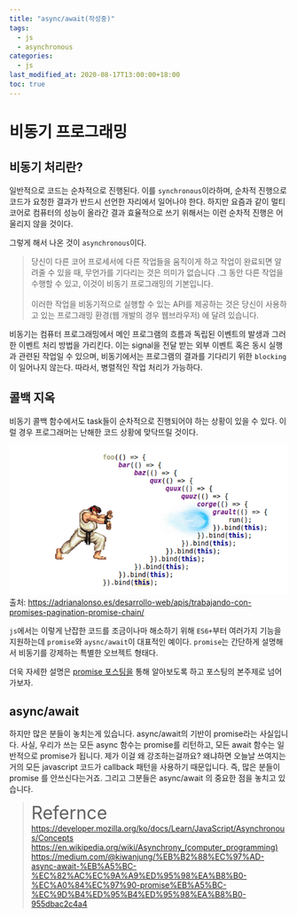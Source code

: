 ```yaml
---
title: "async/await(작성중)"
tags:
  - js
  - asynchronous
categories:
  - js
last_modified_at: 2020-08-17T13:00:00+18:00
toc: true
---
```

<script type="text/javascript"
src="https://cdn.mathjax.org/mathjax/latest/MathJax.js?config=TeX-AMS_HTML">
</script>

# 비동기 프로그래밍

## 비동기 처리란?
일반적으로 코드는 순차적으로 진행된다. 이를 `synchronous`이라하며, 순차적 진행으로 코드가 요청한 결과가 반드시 선언한 자리에서 일어나야 한다.
하지만 요즘과 같이 멀티 코어로 컴퓨터의 성능이 올라간 결과 효율적으로 쓰기 위해서는 이런 순차적 진행은 어울리지 않을 것이다.

그렇게 해서 나온 것이 `asynchronous`이다.

>당신이 다른 코어 프로세서에 다른 작업들을 움직이게 하고 작업이 완료되면 알려줄 수 있을 때, 무언가를 기다리는 것은 의미가 없습니다 .그 동안 다른 작업을 수행할 수 있고, 이것이 비동기 프로그래밍의 기본입니다. <br><br>이러한 작업을 비동기적으로 실행할 수 있는 API를 제공하는 것은 당신이 사용하고 있는 프로그래밍 환경(웹 개발의 경우 웹브라우저) 에 달려 있습니다.

비동기는 컴퓨터 프로그래밍에서 메인 프로그램의 흐름과 독립된 이벤트의 발생과 그러한 이벤트 처리 방법을 가리킨다.
이는 signal을 전달 받는 외부 이벤트 혹은 동시 실행과 관련된 작업일 수 있으며, 비동기에서는 프로그램의 결과를 기다리기 위한 `blocking`이 일어나지 않는다. 따라서, 병렬적인 작업 처리가 가능하다.

## 콜백 지옥
비동기 콜백 함수에서도 task들이 순차적으로 진행되어야 하는 상황이 있을 수 있다.
이럴 경우 프로그래머는 난해한 코드 상황에 맞닥뜨릴 것이다.

![이미지1](/assets/images/callback-hell.png)
출처: https://adrianalonso.es/desarrollo-web/apis/trabajando-con-promises-pagination-promise-chain/

`js`에서는 이렇게 난잡한 코드를 조금이나마 해소하기 위해 `ES6+`부터 여러가지 기능을 지원하는데 `promise`와 `aysnc/await`이 대표적인 예이다.
`promise`는 간단하게 설명해서 비동기를 강제하는 특별한 오브젝트 형태다.

더욱 자세한 설명은 [promise 포스팅을](../promise) 통해 알아보도록 하고 포스팅의 본주제로 넘어가보자.

## async/await

하지만 많은 분들이 놓치는게 있습니다. async/await의 기반이 promise라는 사실입니다.
사실, 우리가 쓰는 모든 async 함수는 promise를 리턴하고, 모든 await 함수는 일반적으로 promise가 됩니다.
제가 이걸 왜 강조하는걸까요? 왜냐하면 오늘날 쓰여지는 거의 모든 javascript 코드가 callback 패턴을 사용하기 때문입니다.
즉, 많은 분들이 promise 를 안쓰신다는거죠. 그리고 그분들은 async/await 의 중요한 점을 놓치고 있습니다.

><font size="6">Refernce</font><br>
https://developer.mozilla.org/ko/docs/Learn/JavaScript/Asynchronous/Concepts<br>
https://en.wikipedia.org/wiki/Asynchrony_(computer_programming)<br>
https://medium.com/@kiwanjung/%EB%B2%88%EC%97%AD-async-await-%EB%A5%BC-%EC%82%AC%EC%9A%A9%ED%95%98%EA%B8%B0-%EC%A0%84%EC%97%90-promise%EB%A5%BC-%EC%9D%B4%ED%95%B4%ED%95%98%EA%B8%B0-955dbac2c4a4<br>
